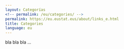 ```yaml
---
layout: Categorías
<!-- permalink: /eu/categories/ -->
permalink: https://eu.eustat.eus/about/links_e.html
title: Categories
language: eu
---
```


bla bla bla ...
